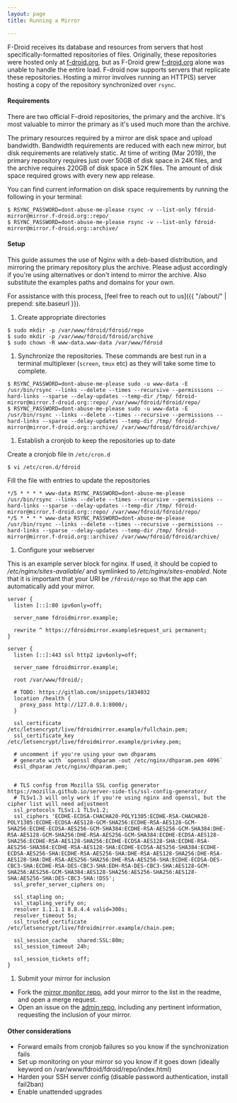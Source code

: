 ```yaml
---
layout: page
title: Running a Mirror

---
```


F-Droid receives its database and resources from servers that host specifically-formatted repositories of files. Originally, these repositories were hosted only at [f-droid.org](https://f-droid.org/), but as F-Droid grew [f-droid.org](https://f-droid.org/) alone was unable to handle the entire load. F-droid now supports servers that replicate these repositories. Hosting a mirror involves running an HTTP(S) server hosting a copy of the repository synchronized over `rsync`.

#### Requirements

There are two official F-droid repositories, the primary and the archive. It's most valuable to mirror the primary as it's used much more than the archive.

The primary resources required by a mirror are disk space and upload bandwidth. Bandwidth requirements are reduced with each new mirror, but disk requirements are relatively static. At time of writing (Mar 2019), the primary repository requires just over 50GB of disk space in 24K files, and the archive requires 220GB of disk space in 52K files. The amount of disk space required grows with every new app release.

You can find current information on disk space requirements by running the following in your terminal:
```console
$ RSYNC_PASSWORD=dont-abuse-me-please rsync -v --list-only fdroid-mirror@mirror.f-droid.org::repo/
$ RSYNC_PASSWORD=dont-abuse-me-please rsync -v --list-only fdroid-mirror@mirror.f-droid.org::archive/
```

#### Setup

This guide assumes the use of Nginx with a deb-based distribution, and mirroring the primary repository plus the archive. Please adjust accordingly if you're using alternatives or don't intend to mirror the archive. Also substitute the examples paths and domains for your own.

For assistance with this process, [feel free to reach out to us]({{ "/about/" | prepend: site.baseurl }}).

1. Create appropriate directories

```console
$ sudo mkdir -p /var/www/fdroid/fdroid/repo
$ sudo mkdir -p /var/www/fdroid/fdroid/archive
$ sudo chown -R www-data.www-data /var/www/fdroid
```

1. Synchronize the repositories. These commands are best run in a terminal multiplexer (`screen`, `tmux` etc) as they will take some time to complete.

```console
$ RSYNC_PASSWORD=dont-abuse-me-please sudo -u www-data -E /usr/bin/rsync --links --delete --times --recursive --permissions --hard-links --sparse --delay-updates --temp-dir /tmp/ fdroid-mirror@mirror.f-droid.org::repo/ /var/www/fdroid/fdroid/repo/
$ RSYNC_PASSWORD=dont-abuse-me-please sudo -u www-data -E /usr/bin/rsync --links --delete --times --recursive --permissions --hard-links --sparse --delay-updates --temp-dir /tmp/ fdroid-mirror@mirror.f-droid.org::archive/ /var/www/fdroid/fdroid/archive/
```

1. Establish a cronjob to keep the repositories up to date

Create a cronjob file in `/etc/cron.d`

```console
$ vi /etc/cron.d/fdroid
```

Fill the file with entries to update the repositories

```
*/5 * * * * www-data RSYNC_PASSWORD=dont-abuse-me-please /usr/bin/rsync --links --delete --times --recursive --permissions --hard-links --sparse --delay-updates --temp-dir /tmp/ fdroid-mirror@mirror.f-droid.org::repo/ /var/www/fdroid/fdroid/repo/
*/5 * * * * www-data RSYNC_PASSWORD=dont-abuse-me-please /usr/bin/rsync --links --delete --times --recursive --permissions --hard-links --sparse --delay-updates --temp-dir /tmp/ fdroid-mirror@mirror.f-droid.org::archive/ /var/www/fdroid/fdroid/archive/
```

1. Configure your webserver

This is an example server block for nginx. If used, it should be copied to _/etc/nginx/sites-available/_ and symlinked to _/etc/nginx/sites-enabled_. Note that it is important that your URI be `/fdroid/repo` so that the app can automatically add your mirror.

```
server {
  listen [::]:80 ipv6only=off;

  server_name fdroidmirror.example;

  rewrite ^ https://fdroidmirror.example$request_uri permanent;
}

server {
  listen [::]:443 ssl http2 ipv6only=off;

  server_name fdroidmirror.example;

  root /var/www/fdroid/;

  # TODO: https://gitlab.com/snippets/1834032
  location /health {
    proxy_pass http://127.0.0.1:8000/;
  }

  ssl_certificate /etc/letsencrypt/live/fdroidmirror.example/fullchain.pem;
  ssl_certificate_key /etc/letsencrypt/live/fdroidmirror.example/privkey.pem;

  # uncomment if you're using your own dhparams
  # generate with `openssl dhparam -out /etc/nginx/dhparam.pem 4096`
  #ssl_dhparam /etc/nginx/dhparam.pem;


  # TLS config from Mozilla SSL config generator https://mozilla.github.io/server-side-tls/ssl-config-generator/
  # TLSv1.3 will only work if you're using nginx and openssl, but the cipher list will need adjustment
  ssl_protocols TLSv1.1 TLSv1.2;
  ssl_ciphers 'ECDHE-ECDSA-CHACHA20-POLY1305:ECDHE-RSA-CHACHA20-POLY1305:ECDHE-ECDSA-AES128-GCM-SHA256:ECDHE-RSA-AES128-GCM-SHA256:ECDHE-ECDSA-AES256-GCM-SHA384:ECDHE-RSA-AES256-GCM-SHA384:DHE-RSA-AES128-GCM-SHA256:DHE-RSA-AES256-GCM-SHA384:ECDHE-ECDSA-AES128-SHA256:ECDHE-RSA-AES128-SHA256:ECDHE-ECDSA-AES128-SHA:ECDHE-RSA-AES256-SHA384:ECDHE-RSA-AES128-SHA:ECDHE-ECDSA-AES256-SHA384:ECDHE-ECDSA-AES256-SHA:ECDHE-RSA-AES256-SHA:DHE-RSA-AES128-SHA256:DHE-RSA-AES128-SHA:DHE-RSA-AES256-SHA256:DHE-RSA-AES256-SHA:ECDHE-ECDSA-DES-CBC3-SHA:ECDHE-RSA-DES-CBC3-SHA:EDH-RSA-DES-CBC3-SHA:AES128-GCM-SHA256:AES256-GCM-SHA384:AES128-SHA256:AES256-SHA256:AES128-SHA:AES256-SHA:DES-CBC3-SHA:!DSS';
  ssl_prefer_server_ciphers on;

  ssl_stapling on;
  ssl_stapling_verify on;
  resolver 1.1.1.1 8.8.4.4 valid=300s;
  resolver_timeout 5s;
  ssl_trusted_certificate /etc/letsencrypt/live/fdroidmirror.example/chain.pem;

  ssl_session_cache   shared:SSL:80m;
  ssl_session_timeout 24h;

  ssl_session_tickets off;
}
```

1. Submit your mirror for inclusion

* Fork the [mirror monitor repo](https://gitlab.com/fdroid/mirror-monitor), add your mirror to the list in the readme, and open a merge request.
* Open an issue on the [admin repo](https://gitlab.com/fdroid/admin), including any pertinent information, requesting the inclusion of your mirror.

#### Other considerations

* Forward emails from cronjob failures so you know if the synchronization fails
* Set up monitoring on your mirror so you know if it goes down (ideally keyword on /var/www/fdroid/fdroid/repo/index.html)
* Harden your SSH server config (disable password authentication, install fail2ban)
* Enable unattended upgrades
